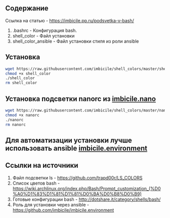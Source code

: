 ## Содержание

Ссылка на статью - <https://imbicile.pp.ru/podsvetka-v-bash/>

1. .bashrc - Конфигурация bash.
2. shell_color - Файл установки
3. shell_color_ansible - Файл установки стиля из роли ansible

## Установка

```bash
wget https://raw.githubusercontent.com/imbicile/shell_colors/master/shell_color
chmod +x shell_color
./shell_color
rm shell_color
```

## Установка подсветки nanorc из [imbicile.nano](https://github.com/imbicile/imbicile.nano)

```bash
wget https://raw.githubusercontent.com/imbicile/shell_colors/master/nanorc
chmod +x nanorc
./nanorc
rm nanorc
```
## Для автоматизации установки лучше использовать ansible [imbicile.environment](https://github.com/imbicile/imbicile.environment)

## Ссылки на источники

1. Файл подсветки ls - <https://github.com/trapd00r/LS_COLORS>
2. Список цветов bash - <https://wiki.archlinux.org/index.php/Bash/Prompt_customization_(%D0%A0%D1%83%D1%81%D1%81%D0%BA%D0%B8%D0%B9)>
3. Готовые конфигурации bash - <http://dotshare.it/category/shells/bash/>
4. Роль для установки через ansible - <https://github.com/imbicile/imbicile.environment>
